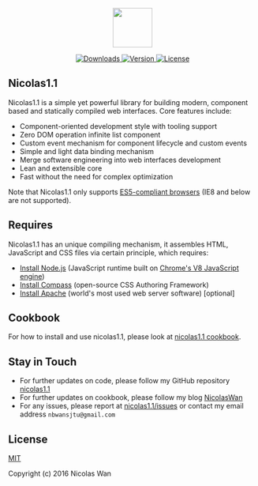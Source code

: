 <p align="center">
	<a href="https://github.com/NicolasSchwarzer/nicolas1.1" target="_blank">
		<img width="80" height="80" src="http://www.dreamfantuan.com/xiang/Public/img/nicolas.png">
	</a>
</p>

<p align="center">
	<a href="https://www.npmjs.com/package/nicolas1.1">
		<img src="https://img.shields.io/npm/dt/nicolas1.1.svg" alt="Downloads">
	</a>
	<a href="https://www.npmjs.com/package/nicolas1.1">
		<img src="https://img.shields.io/npm/v/nicolas1.1.svg" alt="Version">
	</a>
	<a href="https://www.npmjs.com/package/nicolas1.1">
		<img src="https://img.shields.io/npm/l/nicolas1.1.svg" alt="License">
	</a>
</p>

## Nicolas1.1

Nicolas1.1 is a simple yet powerful library for building modern, component based and statically compiled web interfaces. Core features include:

- Component-oriented development style with tooling support
- Zero DOM operation infinite list component
- Custom event mechanism for component lifecycle and custom events
- Simple and light data binding mechanism
- Merge software engineering into web interfaces development
- Lean and extensible core
- Fast without the need for complex optimization

Note that Nicolas1.1 only supports [ES5-compliant browsers](http://kangax.github.io/compat-table/es5/) (IE8 and below are not supported).

## Requires

Nicolas1.1 has an unique compiling mechanism, it assembles HTML, JavaScript and CSS files via certain principle, which requires:

- [Install Node.js](https://nodejs.org/en/) (JavaScript runtime built on [Chrome's V8 JavaScript engine](https://developers.google.com/v8/))
- [Install Compass](http://www.jianshu.com/p/69c828b6911c) (open-source CSS Authoring Framework)
- [Install Apache](http://www.jianshu.com/p/622542921751) (world's most used web server software) [optional]

## Cookbook

For how to install and use nicolas1.1, please look at [nicolas1.1 cookbook](http://www.jianshu.com/p/283b46e660c2).

## Stay in Touch

- For further updates on code, please follow my GitHub repository [nicolas1.1](https://github.com/NicolasSchwarzer/nicolas1.1)
- For further updates on cookbook, please follow my blog [NicolasWan](http://www.jianshu.com/users/0ed0a3f2200c/)
- For any issues, please report at [nicolas1.1/issues](https://github.com/NicolasSchwarzer/nicolas1.1/issues) or contact my email address `nbwansjtu@gmail.com`

## License

[MIT](http://opensource.org/licenses/MIT)

Copyright (c) 2016 Nicolas Wan
